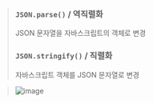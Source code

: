 > ### `JSON.parse()` / 역직렬화
> JSON 문자열을 자바스크립트의 객체로 변경
> ### `JSON.stringify()` / 직렬화
> 자바스크립트 객체를 JSON 문자열로 변경

> ![image](https://github.com/lbk00/study_record/assets/99525751/a4eb7bde-5063-44de-bbd8-0a6f45a5deaf)
